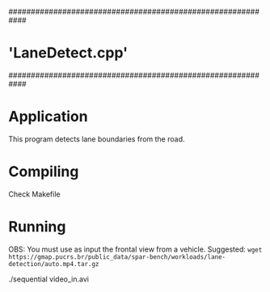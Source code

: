 ############################################################
#		'LaneDetect.cpp'
############################################################

# Application

This program detects lane boundaries from the road.

# Compiling

Check Makefile

# Running

OBS: You must use as input the frontal view from a vehicle. Suggested: `wget https://gmap.pucrs.br/public_data/spar-bench/workloads/lane-detection/auto.mp4.tar.gz`

./sequential video_in.avi
